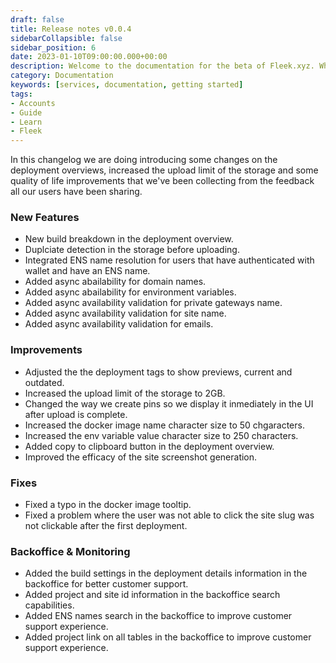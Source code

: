 ```yaml
---
draft: false
title: Release notes v0.0.4
sidebarCollapsible: false
sidebar_position: 6
date: 2023-01-10T09:00:00.000+00:00
description: Welcome to the documentation for the beta of Fleek.xyz. Whether you are an expert or an absolute beginner, you'll find your answers here.
category: Documentation
keywords: [services, documentation, getting started]
tags:
- Accounts
- Guide
- Learn
- Fleek
---
```


In this changelog we are doing introducing some changes on the deployment overviews, increased the upload limit of the storage and some quality of life improvements that we've been collecting from the feedback all our users have been sharing.

### New Features

- New build breakdown in the deployment overview.
- Duplciate detection in the storage before uploading.
- Integrated ENS name resolution for users that have authenticated with wallet and have an ENS name.
- Added async abailability for domain names.
- Added async abailability for environment variables.
- Added async availability validation for private gateways name.
- Added async availability validation for site name.
- Added async availability validation for emails.


### Improvements

- Adjusted the the deployment tags to show previews, current and outdated.
- Increased the upload limit of the storage to 2GB.
- Changed the way we create pins so we display it inmediately in the UI after upload is complete.
- Increased the docker image name character size to 50 chgaracters.
- Increased the env variable value character size to 250 characters.
- Added copy to clipboard button in the deployment overview.
- Improved the efficacy of the site screenshot generation.

### Fixes

- Fixed a typo in the docker image tooltip.
- Fixed a problem where the user was not able to click the site slug was not clickable after the first deployment.

### Backoffice & Monitoring

- Added the build settings in the deployment details information in the backoffice for better customer support.
- Added project and site id information in the backoffice search capabilities.
- Added ENS names search in the backoffice to improve customer support experience.
- Added project link on all tables in the backoffice to improve customer support experience.
